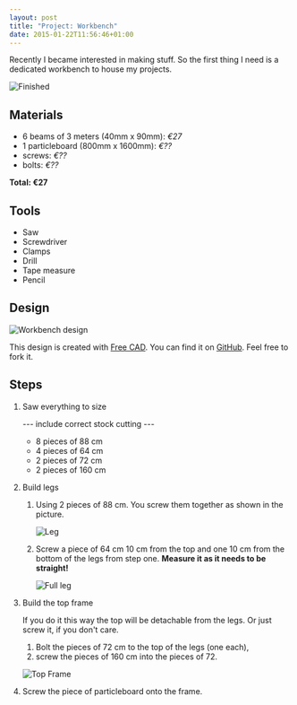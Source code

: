 ```yaml
---
layout: post
title: "Project: Workbench"
date: 2015-01-22T11:56:46+01:00
---
```

Recently I became interested in making stuff. So the first thing I need
is a dedicated workbench to house my projects. 

![Finished][]

[Finished]: /images/workbench/finished.png

Materials
---
- 6 beams of 3 meters (40mm x 90mm): *€27*
- 1 particleboard (800mm x 1600mm): *€??*
- screws: *€??*
- bolts: *€??*

**Total: €27**

Tools
---
- Saw
- Screwdriver
- Clamps
- Drill
- Tape measure
- Pencil

Design
---
![Workbench design][]

This design is created with [Free CAD][]. You can find it on [GitHub][].
Feel free to fork it.

[Workbench design]: /images/workbench/full.png "Workbench"
[Free CAD]: http://www.freecadweb.org
[GitHub]: https://github.com/ThijsWouters/workbench

Steps
---
1. Saw everything to size

   --- include correct stock cutting ---

   - 8 pieces of 88 cm
   - 4 pieces of 64 cm
   - 2 pieces of 72 cm
   - 2 pieces of 160 cm

2. Build legs

   1. Using 2 pieces of 88 cm. You screw them together as shown in the picture.

      ![Leg][]

   2. Screw a piece of 64 cm 10 cm from the top and one 10 cm from
      the bottom of the legs from step one.
      **Measure it as it needs to be straight!**
     
      ![Full leg][]

   [Leg]: /images/workbench/leg.png
   [Full leg]: /images/workbench/full_leg.png

3. Build the top frame

   If you do it this way the top will be detachable from the legs.
   Or just screw it, if you don't care.
   
   1. Bolt the pieces of 72 cm to the top of the legs (one each),
   2. screw the pieces of 160 cm into the pieces of 72.

   ![Top Frame][]
   
   [Top Frame]: /images/workbench/top_frame.png

4. Screw the piece of particleboard onto the frame.

